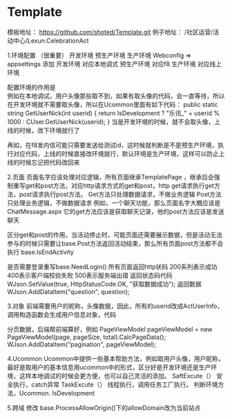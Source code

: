 # Template

模板地址： https://github.com/shoted/Template.git
例子地址： /社区运营/活动中心/Lexun.CelebrationAct

1.环境配置  （很重要）
开发环境  预生产环境  生产环境
Webconfig  => appsettings 添加
开发环境 <add key="AspNetEnvironment" value="Development"/>    对应本地调式
预生产环境 <add key="AspNetEnvironment" value="Staging"/>      对应f8
生产环境 <add key="AspNetEnvironment" value="Production"/>     对应线上环境

配置环境的作用是   
例如在本地调试，用户头像那些取不到，如果有取头像的代码，会一直等待，所以在开发环境就不需要取头像，所以在Ucommon里面有如下代码：
public static string GetUserNick(int userid)
{
    return IsDevelopment ? "乐讯_" + userid % 1000 : CUser.GetUserNick(userid);
}
当是开发环境的时候，就不会取头像，上线的时候，改下环境就行了

再如，在f8发内信可能只需要发送给测试id，这时候就判断是不是预生产环境，执行对应代码，上线的时候直接改环境就行，默认环境是生产环境，这样可以防止上线的时候忘记把代码改回来



2.页面
页面名字应该处理对应逻辑，所有页面继承TemplatePage ，继承后会强制重写get和post方法，对应http请求方式的get和post，http  get请求执行get方法，post请求执行post方法。
Get方法只处理数据请求，不做业务逻辑
Post方法只处理业务逻辑，不做数据请求
例如，一个聊天功能，那么页面名字大概应该是ChatMessage.aspx 它的get方法应该是获取聊天记录，他的post方法应该是发送聊天

区分get和post的作用，当活动停止时，可能页面还需要展示数据，但是活动无法参与的时候只需要让base.Post方法返回活动结束，那么所有页面post方法都不会执行  base.IsEndActivity

是否需要登录重写base.NeedLogin()
所有页面返回http状码 200系列表示成功    400表示客户端校验失败  500表示服务端出错
返回状态码代码  WJson.SetValue(true, HttpStatusCode.OK, "获取数据成功");
返回数据    WJson.AddDataItem("question", question);

3.对象
前端需要用户的昵称，头像数据，因此，所有的userid改成ActUserInfo，调用构造函数会生成用户信息对象，代码

 
 
分页数据，后端帮前端算好，例如
PageViewModel pageViewModel = new PageViewModel(page, pageSize, total).CalcPageData();
WJson.AddDataItem("pagination", pageViewModel);
 

4.Ucommon
Ucommon中提供一些基本帮助方法，例如取用户头像，用户昵称，最好是取用户的基本信息用ucommon中的形式，区分好是开发环境还是生产环境，这样本地调试的时候会更方便，也可以自己灵活的添加。
SaftExcute（）  安全执行，catch异常
TaskExcute（）  线程执行，调用任务工厂执行。
判断环境方法，Ucommon. IsDevelopment

5.跨域
修改 base.ProcessAllowOrigin()下的allowDomain改为当前站点
